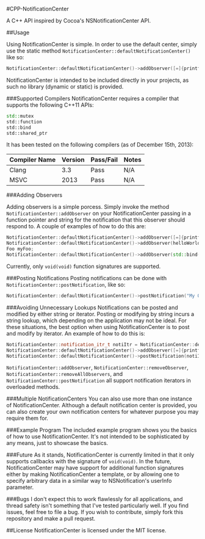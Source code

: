 #CPP-NotificationCenter

A C++ API inspired by Cocoa's NSNotificationCenter API.

##Usage

Using NotificationCenter is simple.  In order to use the default center, simply use the static method `NotificationCenter::defaultNotificationCenter()` like so:
```C++
NotificationCenter::defaultNotificationCenter()->addObserver([=]{printf("Hello world!\n");}, "My Observer");
```
NotificationCenter is intended to be included directly in your projects, as such no library (dynamic or static) is provided.

###Supported Compilers
NotificationCenter requires a compiler that supports the following C++11 APIs:
```C++
std::mutex
std::function
std::bind
std::shared_ptr
```
It has been tested on the following compilers (as of December 15th, 2013):

Compiler Name | Version | Pass/Fail | Notes
--- | --- | --- | ---
Clang | 3.3 | Pass | N/A
MSVC | 2013 | Pass | N/A

###Adding Observers

Adding observers is a simple porcess.  Simply invoke the method `NotificationCenter::addObserver` on your NotificationCenter passing in a function pointer and string for the notification that this observer should respond to.  A couple of examples of how to do this are:

```C++
NotificationCenter::defaultNotificationCenter()->addObserver([=]{printf("Hello world!\n");}, "My Observer");
NotificationCenter::defaultNotificationCenter()->addObserver(helloWorldFunc, "My Observer");
Foo myFoo;
NotificationCenter::defaultNotificationCenter()->addObserver(std::bind(&Foo::func, myFoo), "My Observer");
```

Currently, only `void(void)` function signatures are supported.

###Posting Notifications
Posting notifications can be done with `NotificationCenter::postNotification`, like so:

```C++
NotificationCenter::defaultNotificationCenter()->postNotification("My Observer");
```

###Avoiding Unnecessary Lookups
Notifications can be posted and modified by either string or iterator.  Posting or modifying by string incurs a string lookup, which depending on the application may not be ideal.  For these situations, the best option when using NotificationCenter is to post and modify by iterator.  An example of how to do this is:
```C++
NotificationCenter::notification_itr_t notiItr = NotificationCenter::defaultNotificationCenter()->getNotificationIterator("My Observer");
NotificationCenter::defaultNotificationCenter()->addObserver([=]{printf("I'm being posted by an iterator!\n");}, notiItr);
NotificationCenter::defaultNotificationCenter()->postNotification(notiItr);
```
`NotificationCenter::addObserver`, `NotificationCenter::removeObserver`, `NotificationCenter::removeAllObservers`, and `NotificationCenter::postNotification` all support notification iterators in overloaded methods.

###Multiple NotificationCenters
You can also use more than one instance of NotificationCenter.  Although a default notification center is provided, you can also create your own notification centers for whatever purpose you may require them for.

###Example Program
The included example program shows you the basics of how to use NotificationCenter.  It's not intended to be sophisticated by any means, just to showcase the basics.

###Future
As it stands, NotificationCenter is currently limited in that it only supports callbacks with the signature of `void(void)`.  In the future, NotificationCenter may have support for additional function signatures either by making NotificationCenter a template, or by allowing one to specify arbitrary data in a similar way to NSNotification's userInfo parameter.

###Bugs
I don't expect this to work flawlessly for all applications, and thread safety isn't something that I've tested particularly well.  If you find issues, feel free to file a bug.  If you wish to contribute, simply fork this repository and make a pull request.

##License
NotificationCenter is licensed under the MIT license.
